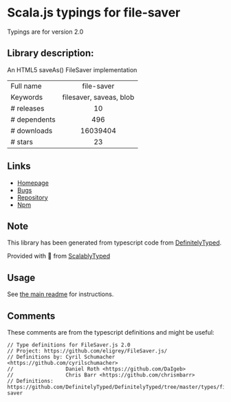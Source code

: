 
# Scala.js typings for file-saver

Typings are for version 2.0

## Library description:
An HTML5 saveAs() FileSaver implementation

|                    |                 |
| ------------------ | :-------------: |
| Full name          | file-saver |
| Keywords           | filesaver, saveas, blob |
| # releases         | 10 |
| # dependents       | 496 |
| # downloads        | 16039404 |
| # stars            | 23 |

## Links
- [Homepage](https://github.com/eligrey/FileSaver.js#readme)
- [Bugs](https://github.com/eligrey/FileSaver.js/issues)
- [Repository](https://github.com/eligrey/FileSaver.js)
- [Npm](https://www.npmjs.com/package/file-saver)
    


## Note
This library has been generated from typescript code from [DefinitelyTyped](https://definitelytyped.org).

Provided with :purple_heart: from [ScalablyTyped](https://github.com/oyvindberg/ScalablyTyped)

## Usage
See [the main readme](../../readme.md) for instructions.

## Comments

These comments are from the typescript definitions and might be useful:
```
// Type definitions for FileSaver.js 2.0
// Project: https://github.com/eligrey/FileSaver.js/
// Definitions by: Cyril Schumacher <https://github.com/cyrilschumacher>
//                 Daniel Roth <https://github.com/DaIgeb>
//                 Chris Barr <https://github.com/chrismbarr>
// Definitions:  https://github.com/DefinitelyTyped/DefinitelyTyped/tree/master/types/file-saver

```

